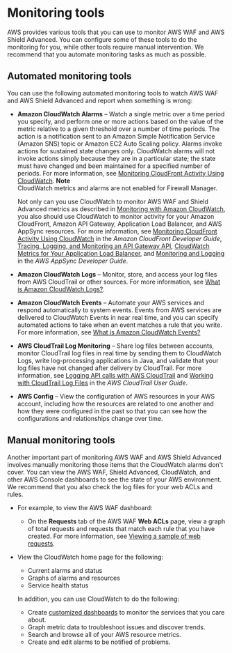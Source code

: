 # Monitoring tools<a name="monitoring_automated_manual"></a>

AWS provides various tools that you can use to monitor AWS WAF and AWS Shield Advanced\. You can configure some of these tools to do the monitoring for you, while other tools require manual intervention\. We recommend that you automate monitoring tasks as much as possible\.

## Automated monitoring tools<a name="monitoring_automated_tools"></a>

You can use the following automated monitoring tools to watch AWS WAF and AWS Shield Advanced and report when something is wrong:
+ **Amazon CloudWatch Alarms** – Watch a single metric over a time period you specify, and perform one or more actions based on the value of the metric relative to a given threshold over a number of time periods\. The action is a notification sent to an Amazon Simple Notification Service \(Amazon SNS\) topic or Amazon EC2 Auto Scaling policy\. Alarms invoke actions for sustained state changes only\. CloudWatch alarms will not invoke actions simply because they are in a particular state; the state must have changed and been maintained for a specified number of periods\. For more information, see [Monitoring CloudFront Activity Using CloudWatch](https://docs.aws.amazon.com/AmazonCloudFront/latest/DeveloperGuide/monitoring-using-cloudwatch.html)\.
**Note**  
CloudWatch metrics and alarms are not enabled for Firewall Manager\.

  Not only can you use CloudWatch to monitor AWS WAF and Shield Advanced metrics as described in [Monitoring with Amazon CloudWatch](monitoring-cloudwatch.md), you also should use CloudWatch to monitor activity for your Amazon CloudFront, Amazon API Gateway, Application Load Balancer, and AWS AppSync resources\. For more information, see [Monitoring CloudFront Activity Using CloudWatch](https://docs.aws.amazon.com/AmazonCloudFront/latest/DeveloperGuide/monitoring-using-cloudwatch.html) in the *Amazon CloudFront Developer Guide*, [Tracing, Logging, and Monitoring an API Gateway API](https://docs.aws.amazon.com/apigateway/latest/developerguide/monitoring_overview.html), [CloudWatch Metrics for Your Application Load Balancer](https://docs.aws.amazon.com/elasticloadbalancing/latest/application/load-balancer-cloudwatch-metrics.html), and [Monitoring and Logging](https://docs.aws.amazon.com/appsync/latest/devguide/monitoring.html) in the *AWS AppSync Developer Guide*\. 
+  **Amazon CloudWatch Logs** – Monitor, store, and access your log files from AWS CloudTrail or other sources\. For more information, see [What is Amazon CloudWatch Logs?](https://docs.aws.amazon.com/AmazonCloudWatch/latest/logs/WhatIsCloudWatchLogs.html)\. 
+ **Amazon CloudWatch Events** – Automate your AWS services and respond automatically to system events\. Events from AWS services are delivered to CloudWatch Events in near real time, and you can specify automated actions to take when an event matches a rule that you write\. For more information, see [What is Amazon CloudWatch Events?](https://docs.aws.amazon.com/AmazonCloudWatch/latest/events/WhatIsCloudWatchEvents.html)
+ **AWS CloudTrail Log Monitoring** – Share log files between accounts, monitor CloudTrail log files in real time by sending them to CloudWatch Logs, write log\-processing applications in Java, and validate that your log files have not changed after delivery by CloudTrail\. For more information, see [Logging API calls with AWS CloudTrail](logging-using-cloudtrail.md) and [Working with CloudTrail Log Files](https://docs.aws.amazon.com/awscloudtrail/latest/userguide/cloudtrail-working-with-log-files.html) in the *AWS CloudTrail User Guide*\. 
+ **AWS Config** – View the configuration of AWS resources in your AWS account, including how the resources are related to one another and how they were configured in the past so that you can see how the configurations and relationships change over time\.

## Manual monitoring tools<a name="monitoring_manual_tools"></a>

Another important part of monitoring AWS WAF and AWS Shield Advanced involves manually monitoring those items that the CloudWatch alarms don't cover\. You can view the AWS WAF, Shield Advanced, CloudWatch, and other AWS Console dashboards to see the state of your AWS environment\. We recommend that you also check the log files for your web ACLs and rules\.
+ For example, to view the AWS WAF dashboard: 
  + On the **Requests** tab of the AWS WAF **Web ACLs** page, view a graph of total requests and requests that match each rule that you have created\. For more information, see [Viewing a sample of web requests](web-acl-testing.md#web-acl-testing-view-sample)\.
+ View the CloudWatch home page for the following:
  + Current alarms and status
  + Graphs of alarms and resources
  + Service health status

  In addition, you can use CloudWatch to do the following:
  + Create [customized dashboards](https://docs.aws.amazon.com/AmazonCloudWatch/latest/DeveloperGuide/CloudWatch_Dashboards.html) to monitor the services that you care about\.
  + Graph metric data to troubleshoot issues and discover trends\.
  + Search and browse all of your AWS resource metrics\.
  + Create and edit alarms to be notified of problems\.